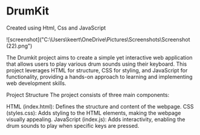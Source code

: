 # DrumKit
Created using Html, Css and JavaScript

![screenshot]("C:\Users\keert\OneDrive\Pictures\Screenshots\Screenshot (22).png")

The Drumkit project aims to create a simple yet interactive web application that allows users to play various drum sounds using their keyboard. This project leverages HTML for structure, CSS for styling, and JavaScript for functionality, providing a hands-on approach to learning and implementing web development skills.

Project Structure
The project consists of three main components:

HTML (index.html): Defines the structure and content of the webpage.
CSS (styles.css): Adds styling to the HTML elements, making the webpage visually appealing.
JavaScript (index.js): Adds interactivity, enabling the drum sounds to play when specific keys are pressed.
